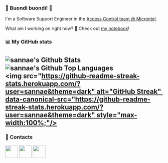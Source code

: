 ### 👋 Buondì buondì! 🌴

I'm a Software Support Engineer in the [Access Control team @ Microntel](https://www.microntel.com/en/solutions/access-control/).

What am I working on right now? :memo: Check out [my notebook](https://sannae.github.io/the-notebook)!

### :bar_chart: My GitHub stats

<img align="center" alt="sannae's Github Stats" src="https://github-readme-stats.vercel.app/api?username=sannae&show_icons=true&count_private=true&theme=dark&include_all_commits=true&line_height=21&cache_seconds=1800"/><img align="center" alt="sannae's Github Top Languages" src="https://github-readme-stats.vercel.app/api/top-langs/?username=sannae&layout=compact&theme=dark"/>​
<img src="https://github-readme-streak-stats.herokuapp.com/?user=sannae&theme=dark" alt="GitHub Streak" data-canonical-src="https://github-readme-streak-stats.herokuapp.com/?user=sannae&theme=dark" style="max-width:100%;"/>
---

### 📢 Contacts
[<img align="center" height="40" src="https://img.icons8.com/color/144/000000/linkedin.png"/>](https://www.linkedin.com/in/edoardosanna/)
[<img align="center" height="40" src="https://cdn.jsdelivr.net/npm/simple-icons@3.0.1/icons/dev-dot-to.svg"/>](https://dev.to/sannae)
[<img align="center" height="40" src="../sannae/img/bmc_logo_white.svg"/>](https://www.buymeacoffee.com/edoardosanna)

<!--
### :hammer: My current working environment:
<p align="left">
<img alt="windows" width="40" src="https://github.com/devicons/devicon/blob/master/icons/windows8/windows8-original.svg" />
<a href="https://code.visualstudio.com" target="_blank"> <img alt="visual studio code" width="40" src="https://img.icons8.com/fluent/240/000000/visual-studio-code-2019.png" /> </a> 
  <a href="https://dotnet.microsoft.com/" target="_blank"> <img src="https://raw.githubusercontent.com/devicons/devicon/master/icons/dot-net/dot-net-original-wordmark.svg" alt="dotnet" width="40" height="40"/> </a> 
  <a href="https://git-scm.com/" target="_blank"> <img src="https://www.vectorlogo.zone/logos/git-scm/git-scm-icon.svg" alt="git" width="40" height="40"/> </a> 
  <a href="https://mariadb.org/" target="_blank"> <img src="https://www.vectorlogo.zone/logos/mariadb/mariadb-icon.svg" alt="mariadb" width="40" height="40"/> </a> 
  <a href="https://www.microsoft.com/en-us/sql-server" target="_blank"> <img src="https://cdn.worldvectorlogo.com/logos/microsoft-sql-server.svg" alt="mssql" width="40" height="40"/> </a> 
</p>
-->

<!-- A similar page can be built with https://rahuldkjain.github.io/gh-profile-readme-generator/ -->
